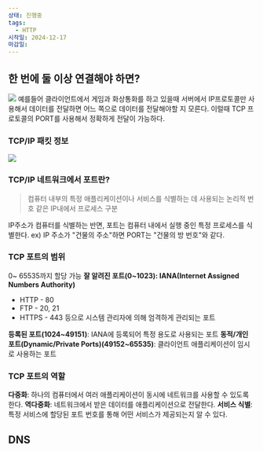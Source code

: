 ```yaml
---
상태: 진행중
tags:
  - HTTP
시작일: 2024-12-17
마감일:
---
```

## 한 번에 둘 이상 연결해야 하면?
![](https://i.imgur.com/9cutPcv.png)
예를들어 클라이언트에서 게임과 화상통화를 하고 있을때 서버에서 IP프로토콜만 사용해서 데이터를 전달하면 어느 쪽으로 데이터를 전달해야할 지 모른다. 이럴때 TCP 프로토콜의 PORT를 사용해서 정확하게 전달이 가능하다.

### TCP/IP 패킷 정보
![](https://i.imgur.com/UrddA0c.png)

### TCP/IP 네트워크에서 포트란? 
> 컴퓨터 내부의 특정 애플리케이션이나 서비스를 식별하는 데 사용되는 논리적 번호
> 같은 IP내에서 프로세스 구분

IP주소가 컴퓨터를 식별하는 반면, 포트는 컴퓨터 내에서 실행 중인 특정 프로세스를 식별한다.
	ex) IP 주소가 "건물의 주소"하면 PORT는 "건물의 방 번호"와 같다.

### TCP 포트의 범위
0~ 65535까지 할당 가능
**잘 알려진 포트(0~1023): IANA(Internet Assigned Numbers Authority)**
- HTTP - 80
- FTP - 20, 21
- HTTPS - 443
등으로 시스템 관리자에 의해 엄격하게 관리되는 포트

**등록된 포트(1024~49151)**: IANA에 등록되어 특정 용도로 사용되는 포트
**동적/개인 포트(Dynamic/Private Ports)(49152~65535)**: 클라이언트 애플리케이션이 임시로 사용하는 포트

### TCP 포트의 역할
**다중화**: 하나의 컴퓨터에서 여러 애플리케이션이 동시에 네트워크를 사용할 수 있도록 한다.
**역다중화**: 네트워크에서 받은 데이터를 애플리케이션으로 전달한다.
**서비스 식별**: 특정 서비스에 할당된 포트 번호를 통해 어떤 서비스가 제공되는지 알 수 있다.

## DNS
